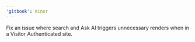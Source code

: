 ```yaml
---
'gitbook': minor
---
```


Fix an issue where search and Ask AI triggers unnecessary renders when in a Visitor Authenticated site.

